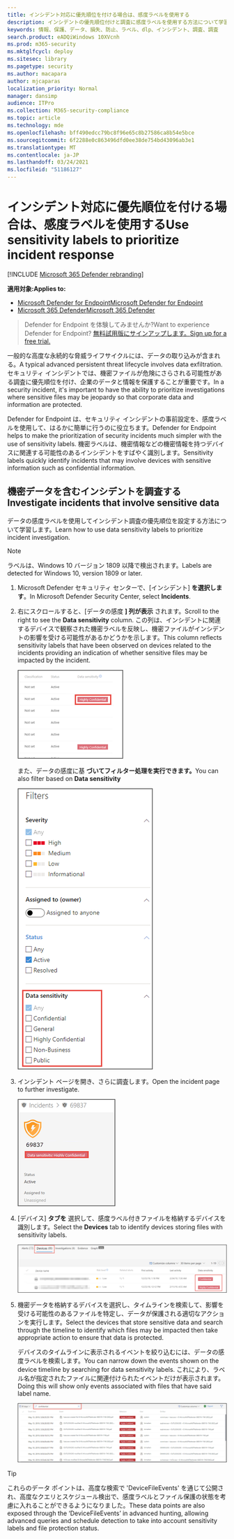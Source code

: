 ```yaml
---
title: インシデント対応に優先順位を付ける場合は、感度ラベルを使用する
description: インシデントの優先順位付けと調査に感度ラベルを使用する方法について学習する
keywords: 情報、保護、データ、損失、防止、ラベル、dlp、インシデント、調査、調査
search.product: eADQiWindows 10XVcnh
ms.prod: m365-security
ms.mktglfcycl: deploy
ms.sitesec: library
ms.pagetype: security
ms.author: macapara
author: mjcaparas
localization_priority: Normal
manager: dansimp
audience: ITPro
ms.collection: M365-security-compliance
ms.topic: article
ms.technology: mde
ms.openlocfilehash: bff490edcc79bc8f96e65c8b27586ca8b54e5bce
ms.sourcegitcommit: 6f2288e0c863496dfd0ee38de754bd43096ab3e1
ms.translationtype: MT
ms.contentlocale: ja-JP
ms.lasthandoff: 03/24/2021
ms.locfileid: "51186127"
---
```

# <a name="use-sensitivity-labels-to-prioritize-incident-response"></a><span data-ttu-id="d728e-104">インシデント対応に優先順位を付ける場合は、感度ラベルを使用する</span><span class="sxs-lookup"><span data-stu-id="d728e-104">Use sensitivity labels to prioritize incident response</span></span>  

[!INCLUDE [Microsoft 365 Defender rebranding](../../includes/microsoft-defender.md)]

<span data-ttu-id="d728e-105">**適用対象:**</span><span class="sxs-lookup"><span data-stu-id="d728e-105">**Applies to:**</span></span>
- [<span data-ttu-id="d728e-106">Microsoft Defender for Endpoint</span><span class="sxs-lookup"><span data-stu-id="d728e-106">Microsoft Defender for Endpoint</span></span>](https://go.microsoft.com/fwlink/p/?linkid=2154037)
- [<span data-ttu-id="d728e-107">Microsoft 365 Defender</span><span class="sxs-lookup"><span data-stu-id="d728e-107">Microsoft 365 Defender</span></span>](https://go.microsoft.com/fwlink/?linkid=2118804)

> <span data-ttu-id="d728e-108">Defender for Endpoint を体験してみませんか?</span><span class="sxs-lookup"><span data-stu-id="d728e-108">Want to experience Defender for Endpoint?</span></span> [<span data-ttu-id="d728e-109">無料試用版にサインアップします。</span><span class="sxs-lookup"><span data-stu-id="d728e-109">Sign up for a free trial.</span></span>](https://www.microsoft.com/microsoft-365/windows/microsoft-defender-atp?ocid=docs-wdatp-exposedapis-abovefoldlink) 


<span data-ttu-id="d728e-110">一般的な高度な永続的な脅威ライフサイクルには、データの取り込みが含まれる。</span><span class="sxs-lookup"><span data-stu-id="d728e-110">A typical advanced persistent threat lifecycle involves data exfiltration.</span></span> <span data-ttu-id="d728e-111">セキュリティ インシデントでは、機密ファイルが危険にさらされる可能性がある調査に優先順位を付け、企業のデータと情報を保護することが重要です。</span><span class="sxs-lookup"><span data-stu-id="d728e-111">In a security incident, it's important to have the ability to prioritize investigations where sensitive files may be jeopardy so that corporate data and information are protected.</span></span>

<span data-ttu-id="d728e-112">Defender for Endpoint は、セキュリティ インシデントの事前設定を、感度ラベルを使用して、はるかに簡単に行うのに役立ちます。</span><span class="sxs-lookup"><span data-stu-id="d728e-112">Defender for Endpoint helps to make the prioritization of security incidents much simpler with the use of sensitivity labels.</span></span> <span data-ttu-id="d728e-113">機密ラベルは、機密情報などの機密情報を持つデバイスに関連する可能性のあるインシデントをすばやく識別します。</span><span class="sxs-lookup"><span data-stu-id="d728e-113">Sensitivity labels quickly identify incidents that may involve devices with sensitive information such as confidential information.</span></span> 

## <a name="investigate-incidents-that-involve-sensitive-data"></a><span data-ttu-id="d728e-114">機密データを含むインシデントを調査する</span><span class="sxs-lookup"><span data-stu-id="d728e-114">Investigate incidents that involve sensitive data</span></span>
<span data-ttu-id="d728e-115">データの感度ラベルを使用してインシデント調査の優先順位を設定する方法について学習します。</span><span class="sxs-lookup"><span data-stu-id="d728e-115">Learn how to use data sensitivity labels to prioritize incident investigation.</span></span>

>[!NOTE]
><span data-ttu-id="d728e-116">ラベルは、Windows 10 バージョン 1809 以降で検出されます。</span><span class="sxs-lookup"><span data-stu-id="d728e-116">Labels are detected for Windows 10, version 1809 or later.</span></span>

1. <span data-ttu-id="d728e-117">Microsoft Defender セキュリティ センターで、[インシデント] **を選択します**。</span><span class="sxs-lookup"><span data-stu-id="d728e-117">In Microsoft Defender Security Center, select **Incidents**.</span></span> 

2. <span data-ttu-id="d728e-118">右にスクロールすると、[データの感度 **] 列が表示** されます。</span><span class="sxs-lookup"><span data-stu-id="d728e-118">Scroll to the right to see the **Data sensitivity** column.</span></span> <span data-ttu-id="d728e-119">この列は、インシデントに関連するデバイスで観察された機密ラベルを反映し、機密ファイルがインシデントの影響を受ける可能性があるかどうかを示します。</span><span class="sxs-lookup"><span data-stu-id="d728e-119">This column reflects sensitivity labels that have been observed on devices related to the incidents providing an indication of whether sensitive files may be impacted by the incident.</span></span>

    ![[データの感度] 列の画像](images/data-sensitivity-column.png)

    <span data-ttu-id="d728e-121">また、データの感度に基 **づいてフィルター処理を実行できます。**</span><span class="sxs-lookup"><span data-stu-id="d728e-121">You can also filter based on **Data sensitivity**</span></span> 

    ![データの感度フィルターの画像](images/data-sensitivity-filter.png)

3. <span data-ttu-id="d728e-123">インシデント ページを開き、さらに調査します。</span><span class="sxs-lookup"><span data-stu-id="d728e-123">Open the incident page to further investigate.</span></span>

    ![インシデント ページの詳細の画像](images/incident-page.png)

4. <span data-ttu-id="d728e-125">[デバイス] **タブを** 選択して、感度ラベル付きファイルを格納するデバイスを識別します。</span><span class="sxs-lookup"><span data-stu-id="d728e-125">Select the **Devices** tab to identify devices storing files with sensitivity labels.</span></span>

    ![[デバイス] タブのイメージ](images/investigate-devices-tab.png)
   

5. <span data-ttu-id="d728e-127">機密データを格納するデバイスを選択し、タイムラインを検索して、影響を受ける可能性のあるファイルを特定し、データが保護される適切なアクションを実行します。</span><span class="sxs-lookup"><span data-stu-id="d728e-127">Select the devices that store sensitive data and search through the timeline to identify which files may be impacted then take appropriate action to ensure that data is protected.</span></span> 

   <span data-ttu-id="d728e-128">デバイスのタイムラインに表示されるイベントを絞り込むには、データの感度ラベルを検索します。</span><span class="sxs-lookup"><span data-stu-id="d728e-128">You can narrow down the events shown on the device timeline by searching for data sensitivity labels.</span></span> <span data-ttu-id="d728e-129">これにより、ラベル名が指定されたファイルに関連付けられたイベントだけが表示されます。</span><span class="sxs-lookup"><span data-stu-id="d728e-129">Doing this will show only events associated with files that have said label name.</span></span>

    ![ラベルに基づいて検索結果を絞り込むデバイスタイムラインの画像](images/machine-timeline-labels.png)


>[!TIP]
><span data-ttu-id="d728e-131">これらのデータ ポイントは、高度な検索で 'DeviceFileEvents' を通じて公開され、高度なクエリとスケジュール検出で、感度ラベルとファイル保護の状態を考慮に入れることができるようになりました。</span><span class="sxs-lookup"><span data-stu-id="d728e-131">These data points are also exposed through the ‘DeviceFileEvents’ in advanced hunting, allowing advanced queries and schedule detection to take into account sensitivity labels and file protection status.</span></span> 
